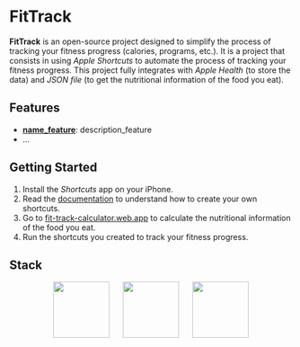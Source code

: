 # FitTrack

**FitTrack** is an open-source project designed to simplify the process of tracking your fitness progress (calories, programs, etc.). It is a project that consists in using _Apple Shortcuts_ to automate the process of tracking your fitness progress. This project fully integrates with _Apple Health_ (to store the data) and _JSON file_ (to get the nutritional information of the food you eat).

## Features

- **[name_feature](/docs/file.md/#section)**: description_feature
- ...

## Getting Started

1. Install the _Shortcuts_ app on your iPhone.
2. Read the [documentation](/docs) to understand how to create your own shortcuts.
3. Go to [fit-track-calculator.web.app](https://fit-track-calculator.web.app) to calculate the nutritional information of the food you eat.
4. Run the shortcuts you created to track your fitness progress.

## Stack

<div align="center">
    <img src="https://upload.wikimedia.org/wikipedia/commons/thumb/4/46/Apple_Store_logo.svg/2048px-Apple_Store_logo.svg.png" width="100" style="margin-right: 20px" />
    <img src="https://help.apple.com/assets/6712D663A5C9C17B38070C34/6712D668A5C9C17B38070C3A/fr_FR/d230a25cb974f8908871af04caad89a1.png" style="margin-right: 20px" width="100"/>
    <img src="https://cdn0.iconfinder.com/data/icons/apple-apps/100/Apple_Health-512.png" width="100"/>
</div>
